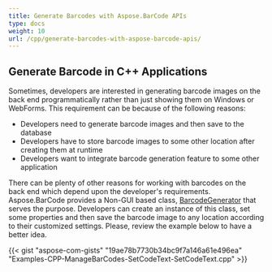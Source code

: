 ```yaml
---
title: Generate Barcodes with Aspose.BarCode APIs
type: docs
weight: 10
url: /cpp/generate-barcodes-with-aspose-barcode-apis/
---
```


## **Generate Barcode in C++ Applications**
Sometimes, developers are interested in generating barcode images on the back end programmatically rather than just showing them on Windows or WebForms. This requirement can be because of the following reasons:

- Developers need to generate barcode images and then save to the database
- Developers have to store barcode images to some other location after creating them at runtime
- Developers want to integrate barcode generation feature to some other application

There can be plenty of other reasons for working with barcodes on the back end which depend upon the developer's requirements. Aspose.BarCode provides a Non-GUI based class, [BarcodeGenerator](https://apireference.aspose.com/cpp/barcode/class/aspose.bar_code.generation.barcode_generator/) that serves the purpose. Developers can create an instance of this class, set some properties and then save the barcode image to any location according to their customized settings. Please, review the example below to have a better idea.

{{< gist "aspose-com-gists" "19ae78b7730b34bc9f7a146a61e496ea" "Examples-CPP-ManageBarCodes-SetCodeText-SetCodeText.cpp" >}}

